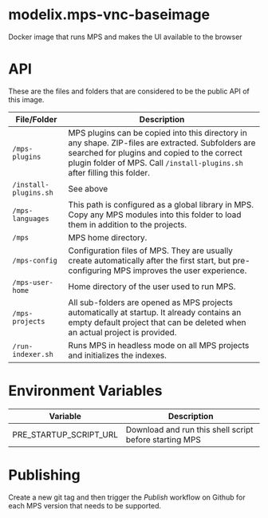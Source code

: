 # modelix.mps-vnc-baseimage
Docker image that runs MPS and makes the UI available to the browser

# API
These are the files and folders that are considered to be the public API of this image. 

| File/Folder           | Description                                                                                                                                                                                                                    |
|-----------------------|--------------------------------------------------------------------------------------------------------------------------------------------------------------------------------------------------------------------------------|
| `/mps-plugins`        | MPS plugins can be copied into this directory in any shape. ZIP-files are extracted. Subfolders are searched for plugins and copied to the correct plugin folder of MPS. Call `/install-plugins.sh` after filling this folder. |
| `/install-plugins.sh` | See above                                                                                                                                                                                                                      |
| `/mps-languages`      | This path is configured as a global library in MPS. Copy any MPS modules into this folder to load them in addition to the projects.                                                                                            |
| `/mps`                | MPS home directory.                                                                                                                                                                                                            |
| `/mps-config`         | Configuration files of MPS. They are usually create automatically after the first start, but pre-configuring MPS improves the user experience.                                                                                 |
| `/mps-user-home`      | Home directory of the user used to run MPS.                                                                                                                                                                                    |
| `/mps-projects`       | All sub-folders are opened as MPS projects automatically at startup. It already contains an empty default project that can be deleted when an actual project is provided.                                                      |
| `/run-indexer.sh`     | Runs MPS in headless mode on all MPS projects and initializes the indexes.                                                                                                                                                     |

# Environment Variables

| Variable               | Description                                            |
|------------------------|--------------------------------------------------------|
| PRE_STARTUP_SCRIPT_URL | Download and run this shell script before starting MPS |


# Publishing

Create a new git tag and then trigger the _Publish_ workflow on Github for each MPS version that needs to be supported.
